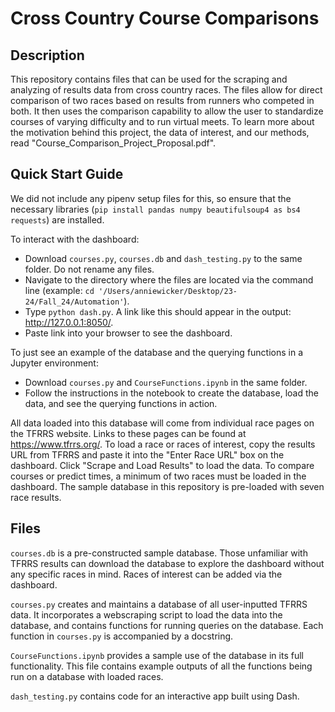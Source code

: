 # Cross Country Course Comparisons
## Description
This repository contains files that can be used for the scraping and analyzing of results data from cross country races. The files allow for direct comparison of two races based on results from runners who competed in both. It then uses the comparison capability to allow the user to standardize courses of varying difficulty and to run virtual meets. To learn more about the motivation behind this project, the data of interest, and our methods, read "Course_Comparison_Project_Proposal.pdf". 

## Quick Start Guide
We did not include any pipenv setup files for this, so ensure that the necessary libraries (`pip install pandas numpy beautifulsoup4 as bs4 requests`) are installed.

To interact with the dashboard:
* Download `courses.py`, `courses.db` and `dash_testing.py` to the same folder. Do not rename any files.
* Navigate to the directory where the files are located via the command line (example: `cd '/Users/anniewicker/Desktop/23-24/Fall_24/Automation'`).
* Type `python dash.py`. A link like this should appear in the output: http://127.0.0.1:8050/.
* Paste link into your browser to see the dashboard. 

To just see an example of the database and the querying functions in a Jupyter environment:
* Download `courses.py` and `CourseFunctions.ipynb` in the same folder.
* Follow the instructions in the notebook to create the database, load the data, and see the querying functions in action. 

All data loaded into this database will come from individual race pages on the TFRRS website. Links to these pages can be found at https://www.tfrrs.org/. To load a race or races of interest, copy the results URL from TFRRS and paste it into the "Enter Race URL" box on the dashboard. Click "Scrape and Load Results" to load the data. To compare courses or predict times, a minimum of two races must be loaded in the dashboard. The sample database in this repository is pre-loaded with seven race results. 

## Files
`courses.db` is a pre-constructed sample database. Those unfamiliar with TFRRS results can download the database to explore the dashboard without any specific races in mind. Races of interest can be added via the dashboard. 

`courses.py` creates and maintains a database of all user-inputted TFRRS data. It incorporates a webscraping script to load the data into the database, and contains functions for running queries on the database. Each function in `courses.py` is accompanied by a docstring. 

`CourseFunctions.ipynb` provides a sample use of the database in its full functionality. This file contains example outputs of all the functions being run on a database with loaded races. 

`dash_testing.py` contains code for an interactive app built using Dash. 
